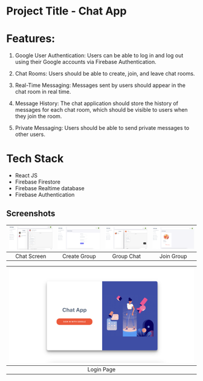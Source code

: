 # Project Title - Chat App

# Features:

1. Google User Authentication: Users can be able to log in and log out using their Google accounts via Firebase Authentication.

2. Chat Rooms: Users should be able to create, join, and leave chat rooms.

3. Real-Time Messaging: Messages sent by users should appear in the chat room in real time.

4. Message History: The chat application should store the history of messages for each chat room, which should be visible to users when they join the room.

5. Private Messaging: Users should be able to send private messages to other users.

# Tech Stack

- React JS
- Firebase Firestore
- Firebase Realtime database
- Firebase Authentication

## Screenshots

| ![](Images/chat.png) | ![](Images/creategrp.png) | ![](Images/grpchat.png) | ![](Images/joingrp.png) |
| :------------------: | :-----------------------: | :---------------------: | :---------------------: |
|     Chat Screen      |       Create Group        |       Group Chat        |       Join Group        |

| ![](Images/login.png)
| :-------------: |
| Login Page
